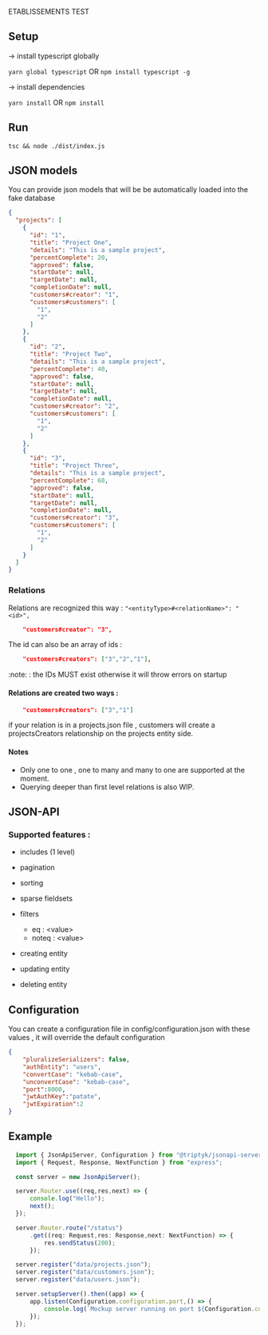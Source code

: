 ETABLISSEMENTS TEST

## Setup 

-> install typescript globally

`yarn global typescript` OR `npm install typescript -g`

-> install dependencies

`yarn install` OR `npm install`

## Run

`tsc && node ./dist/index.js`

## JSON models 

You can provide json models that will be be automatically loaded into the fake database
    
```json
{
  "projects": [
    {
      "id": "1",
      "title": "Project One",
      "details": "This is a sample project",
      "percentComplete": 20,
      "approved": false,
      "startDate": null,
      "targetDate": null,
      "completionDate": null,
      "customers#creator": "1",
      "customers#customers": [
        "1",
        "2"
      ]
    },
    {
      "id": "2",
      "title": "Project Two",
      "details": "This is a sample project",
      "percentComplete": 40,
      "approved": false,
      "startDate": null,
      "targetDate": null,
      "completionDate": null,
      "customers#creator": "2",
      "customers#customers": [
        "1",
        "2"
      ]
    },
    {
      "id": "3",
      "title": "Project Three",
      "details": "This is a sample project",
      "percentComplete": 60,
      "approved": false,
      "startDate": null,
      "targetDate": null,
      "completionDate": null,
      "customers#creator": "3",
      "customers#customers": [
        "1",
        "2"
      ]
    }
  ]
}
```

### Relations

Relations are recognized this way : `"<entityType>#<relationName>": "<id>",`

```json
    "customers#creator": "3",
```

The id can also be an array of ids : 

```json
    "customers#creators": ["3","2","1"],
```

:note: : the IDs MUST exist otherwise it will throw errors on startup

#### Relations are created two ways :

```json
    "customers#creators": ["3","1"]
```

if your relation is in a projects.json file , customers will create a projectsCreators relationship on the projects entity side.

#### Notes  

- Only one to one , one to many and many to one are supported at the moment.
- Querying deeper than first level relations is also WIP.

## JSON-API

### Supported features : 

- includes (1 level)
- pagination
- sorting
- sparse fieldsets
- filters
    - eq : \<value\>
    - noteq : \<value\>

- creating entity
- updating entity
- deleting entity 

## Configuration

You can create a configuration file in config/configuration.json with these values , it will override the default configuration

```json
{
    "pluralizeSerializers": false,
    "authEntity": "users",
    "convertCase": "kebab-case",
    "unconvertCase": "kebab-case",
    "port":8000,
    "jwtAuthKey":"patate",
    "jwtExpiration":2
}
```

## Example

```ts
  import { JsonApiServer, Configuration } from "@triptyk/jsonapi-server";
  import { Request, Response, NextFunction } from "express";

  const server = new JsonApiServer();

  server.Router.use((req,res,next) => {
      console.log("Hello");
      next();
  });

  server.Router.route("/status") 
      .get((req: Request,res: Response,next: NextFunction) => {
          res.sendStatus(200);
      });

  server.register("data/projects.json");
  server.register("data/customers.json");
  server.register("data/users.json");

  server.setupServer().then((app) => {
      app.listen(Configuration.configuration.port,() => {
          console.log(`Mockup server running on port ${Configuration.configuration.port}`);
      });
  });
```
